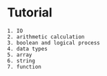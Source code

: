 # Tutorial

    1. IO
    2. arithmetic calculation
    3. boolean and logical process
    4. data types
    5. array
    6. string
    7. function
